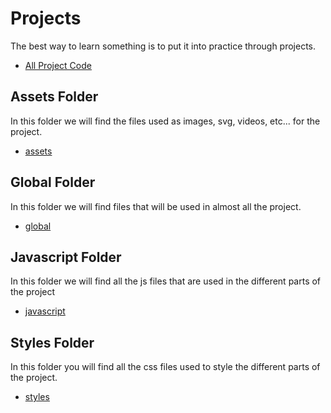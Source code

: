 # Projects

The best way to learn something is to put it into practice through projects.

- [All Project Code](/projects/)

## Assets Folder

In this folder we will find the files used as images, svg, videos, etc... for the project.

- [assets](/projects/assets/)

## Global Folder

In this folder we will find files that will be used in almost all the project.

- [global](/projects/global/)

## Javascript Folder

In this folder we will find all the js files that are used in the different parts of the project

- [javascript](/projects/javascript/)

## Styles Folder

In this folder you will find all the css files used to style the different parts of the project.

- [styles](/projects/styles/)
